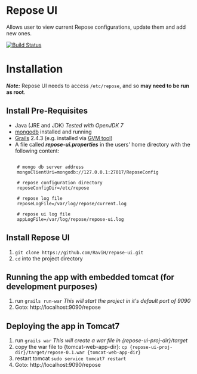 Repose UI
============

Allows user to view current Repose configurations, update them and add new ones.

[![Build Status](https://drone.io/github.com/RaviH/repose-ui/status.png)](https://drone.io/github.com/RaviH/repose-ui/latest)

Installation
============
***Note:*** Repose UI needs to access `/etc/repose`, and so **may need to be run as root**.

Install Pre-Requisites
--------------
  * Java (JRE and JDK) *Tested with OpenJDK 7*
  * [mongodb](http://mongodb.org) installed and running
  * [Grails](http://grails.org) 2.4.3 (e.g. installed via [GVM tool](http://gvmtool.net/))
  * A file called ***repose-ui.properties*** in the users' home directory with the following content:

```

    # mongo db server address
    mongoClientUri=mongodb://127.0.0.1:27017/ReposeConfig

    # repose configuration directory
    reposeConfigDir=/etc/repose

    # repose log file
    reposeLogFile=/var/log/repose/current.log

    # repose ui log file
    appLogFile=/var/log/repose/repose-ui.log
```

Install Repose UI
-----------------
  1. `git clone https://github.com/RaviH/repose-ui.git`
  1. `cd` into the project directory

Running the app with embedded tomcat (for development purposes)
-----------------
  1. run `grails run-war` *This will start the project in it's default port of 9090*
  1. Goto: http://localhost:9090/repose

Deploying the app in Tomcat7
-----------------
  1. run `grails war` *This will create a war file in {repose-ui-proj-dir}/target*
  1. copy the war file to {tomcat-web-app-dir}: `cp {repose-ui-proj-dir}/target/repose-0.1.war {tomcat-web-app-dir}`
  1. restart tomcat `sudo service tomcat7 restart`
  1. Goto: http://localhost:9090/repose
